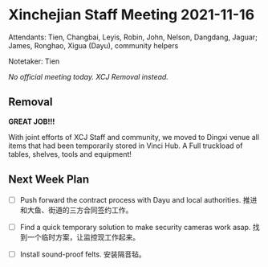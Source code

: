 Xinchejian Staff Meeting 2021-11-16
=========

Attendants: Tien, Changbai, Leyis, Robin, John, Nelson, Dangdang, Jaguar; James, Ronghao, Xigua (Dayu), community helpers

Notetaker: Tien

*No official meeting today. XCJ Removal instead.*

## Removal

**GREAT JOB!!!**

With joint efforts of XCJ Staff and community, we moved to Dingxi venue all items that had been temporarily stored in Vinci Hub. A Full truckload of tables, shelves, tools and equipment!

## Next Week Plan

- [ ] Push forward the contract process with Dayu and local authorities.
  推进和大鱼、街道的三方合同签约工作。
- [ ] Find a quick temporary solution to make security cameras work asap.
  找到一个临时方案，让监控现工作起来。
- [ ] Install sound-proof felts.
  安装隔音毡。



